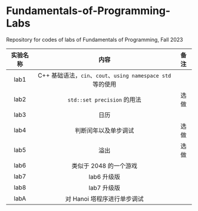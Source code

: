 # Fundamentals-of-Programming-Labs

Repository for codes of labs of Fundamentals of Programming, Fall 2023

| 实验名称 |                            内容                             | 备注 |
| :------: | :---------------------------------------------------------: | :--: |
|   lab1   | C++ 基础语法，`cin`、`cout`、`using namespace std` 等的使用 |      |
|   lab2   |                 `std::set precision` 的用法                 | 选做 |
|   lab3   |                            日历                             |      |
|   lab4   |                    判断闰年以及单步调试                     | 选做 |
|   lab5   |                            溢出                             | 选做 |
|   lab6   |                   类似于 2048 的一个游戏                    |      |
|   lab7   |                         lab6 升级版                         |      |
|   lab8   |                         lab7 升级版                         |      |
|   labA   |                 对 Hanoi 塔程序进行单步调试                 |      |
